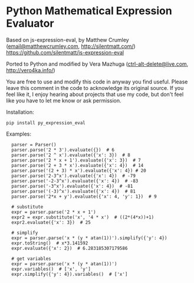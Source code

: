 Python Mathematical Expression Evaluator
========================================

Based on js-expression-eval, by Matthew Crumley (email@matthewcrumley.com, http://silentmatt.com/)
https://github.com/silentmatt/js-expression-eval

Ported to Python and modified by Vera Mazhuga (ctrl-alt-delete@live.com, http://vero4ka.info/)

You are free to use and modify this code in anyway you find useful. Please leave this comment in the code
to acknowledge its original source. If you feel like it, I enjoy hearing about projects that use my code,
but don't feel like you have to let me know or ask permission.

Installation:

    pip install py_expression_eval

Examples:

      parser = Parser()
      parser.parse('2 * 3').evaluate({})  # 6
      parser.parse('2 ^ x').evaluate({'x': 3})  # 8
      parser.parse('2 * x + 1').evaluate({'x': 3})  # 7
      parser.parse('2 + 3 * x').evaluate({'x': 4})  # 14
      parser.parse('(2 + 3) * x').evaluate({'x': 4}) # 20
      parser.parse('2-3^x').evaluate({'x': 4})  # -79
      parser.parse('-2-3^x').evaluate({'x': 4})  # -83
      parser.parse('-3^x').evaluate({'x': 4})  # -81
      parser.parse('(-3)^x').evaluate({'x': 4})  # 81
      parser.parse('2*x + y').evaluate({'x': 4, 'y': 1})  # 9

      # substitute
      expr = parser.parse('2 * x + 1')
      expr2 = expr.substitute('x', '4 * x')  # ((2*(4*x))+1)
      expr2.evaluate({'x': 3})  # 25

      # simplify
      expr = parser.parse('x * (y * atan(1))').simplify({'y': 4})
      expr.toString()  # x*3.141592
      expr.evaluate({'x': 2})  # 6.283185307179586

      # get variables
      expr = parser.parse('x * (y * atan(1))')
      expr.variables()  # ['x', 'y']
      expr.simplify({'y': 4}).variables()  # ['x']
